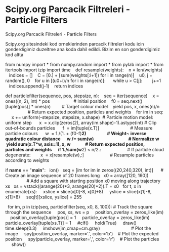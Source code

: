# Scipy.org Parcacik Filtreleri - Particle Filters


Scipy.org Parcacik Filtreleri - Particle Filters




Scipy.org sitesindeki kod orneklerinden parcacik filtreleri kodu icin gonderdigimiz duzeltme ana koda dahil edildi. Bizim en son gonderdigimiz kod altta

from numpy import *
from numpy.random import *
from pylab import *
from itertools import izip
import time
  
def resample(weights):
   n = len(weights)
   indices = []
   C = [0.] + [sum(weights[:i+1]) for i in range(n)]
   u0, j = random(), 0
   for u in [(u0+i)/n for i in range(n)]:
     while u > C[j]:
       j+=1
     indices.append(j-1)
   return indices


def particlefilter(sequence, pos, stepsize, n):
   seq = iter(sequence)
   x = ones((n, 2), int) * pos                   # Initial position
   f0 = seq.next()[tuple(pos)] * ones(n)         # Target colour model
   yield pos, x, ones(n)/n                       # Return expected position, particles and weights
   for im in seq:
     x += uniform(-stepsize, stepsize, x.shape)  # Particle motion model: uniform step
     x  = x.clip(zeros(2), array(im.shape)-1).astype(int) # Clip out-of-bounds particles
     f  = im[tuple(x.T)]                         # Measure particle colours
     w  = 1./(1. + (f0-f)**2)                    # Weight~ inverse quadratic colour distance
     w /= sum(w)                                 # Normalize w
     yield sum(x.T*w, axis=1), x, w              # Return expected position, particles and weights
     if 1./sum(w**2) < n/2.:                     # If particle cloud degenerate:
       x  = x[resample(w),:]                     # Resample particles according to weights

if __name__ == "__main__":
  ion()
  seq = [im for im in zeros((20,240,320), int)]      # Create an image sequence of 20 frames long
  x0 = array([120, 160])                              # Add a square with starting position x0 moving along trajectory xs
  xs = vstack((arange(20)*3, arange(20)*2)).T + x0
  for t, x in enumerate(xs):
    xslice = slice(x[0]-8, x[0]+8)
    yslice = slice(x[1]-8, x[1]+8)
    seq[t][xslice, yslice] = 255

  for im, p in izip(seq, particlefilter(seq, x0, 8, 100)): # Track the square through the sequence
    pos, xs, ws = p
    position_overlay = zeros_like(im)
    position_overlay[tuple(pos)] = 1
    particle_overlay = zeros_like(im)
    particle_overlay[tuple(xs.T)] = 1
    #clf()
    hold(True)
    draw()    
    time.sleep(0.3)
    imshow(im,cmap=cm.gray)                         # Plot the image
    spy(position_overlay, marker='.', color='b')    # Plot the expected position
    spy(particle_overlay, marker=',', color='r')    # Plot the particles
    
  show()
      







